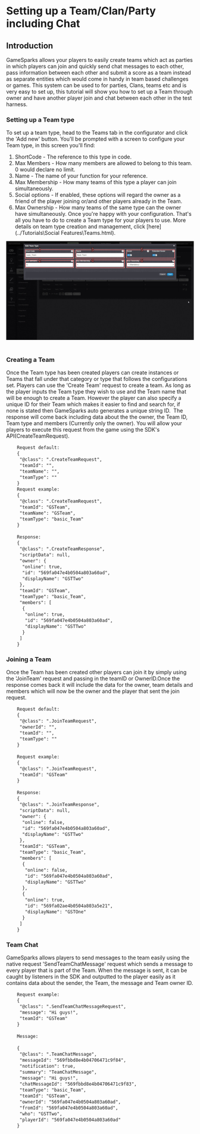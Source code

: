 # Setting up a Team/Clan/Party including Chat

## Introduction

GameSparks allows your players to easily create teams which act as parties in which players can join and quickly send chat messages to each other, pass information between each other and submit a score as a team instead as separate entities which would come in handy in team based challenges or games. This system can be used to for parties, Clans, teams etc and is very easy to set up, this tutorial will show you how to set up a Team through owner and have another player join and chat between each other in the test harness.  

### Setting up a Team type

To set up a team type, head to the Teams tab in the configurator and click the 'Add new' button. You'll be prompted with a screen to configure your Team type, in this screen you'll find:

  1. ShortCode - The reference to this type in code.
  2. Max Members - How many members are allowed to belong to this team. 0 would declare no limit.
  3. Name - The name of your function for your reference.
  4. Max Membership - How many teams of this type a player can join simultaneously.
  5. Social options - If enabled, these options will regard the owner as a friend of the player joining or/and other players already in the Team.
  6. Max Ownership - How many teams of the same type can the owner have simultaneously.
Once you're happy with your configuration. That's all you have to do to create a Team type for your players to use. More details on team type creation and management, click [here](../Tutorials\Social Features\Teams.html).

![](img\Partchat\1.png)
 

### Creating a Team

Once the Team type has been created players can create instances or Teams that fall under that category or type that follows the configurations set. Players can use the 'Create Team' request to create a team. As long as the player inputs the Team type they wish to use and the Team name that will be enough to create a Team. However the player can also specify a unique ID for their Team which makes it easier to find and search for, if none is stated then GameSparks auto generates a unique string ID.  The response will come back including data about the the owner, the Team ID, Team type and members (Currently only the owner). You will allow your players to execute this request from the game using the SDK's API(CreateTeamRequest).

```
    Request default:
    {
     "@class": ".CreateTeamRequest",
     "teamId": "",
     "teamName": "",
     "teamType": ""
    }
    Request example:
    {
     "@class": ".CreateTeamRequest",
     "teamId": "GSTeam",
     "teamName": "GSTeam",
     "teamType": "basic_Team"
    }

    Response:
    {
     "@class": ".CreateTeamResponse",
     "scriptData": null,
     "owner": {
      "online": true,
      "id": "569fa047e4b0504a803a60ad",
      "displayName": "GSTTwo"
     },
     "teamId": "GSTeam",
     "teamType": "basic_Team",
     "members": [
      {
       "online": true,
       "id": "569fa047e4b0504a803a60ad",
       "displayName": "GSTTwo"
      }
     ]
    }
```


###

### Joining a Team

Once the Team has been created other players can join it by simply using the 'JoinTeam' request and passing in the teamID or OwnerID.Once the response comes back it will include the data for the owner, team details and members which will now be the owner and the player that sent the join request.

```
    Request default:
    {
     "@class": ".JoinTeamRequest",
     "ownerId": "",
     "teamId": "",
     "teamType": ""
    }

    Request example:
    {
     "@class": ".JoinTeamRequest",
     "teamId": "GSTeam"
    }

    Response:
    {
     "@class": ".JoinTeamResponse",
     "scriptData": null,
     "owner": {
      "online": false,
      "id": "569fa047e4b0504a803a60ad",
      "displayName": "GSTTwo"
     },
     "teamId": "GSTeam",
     "teamType": "basic_Team",
     "members": [
      {
       "online": false,
       "id": "569fa047e4b0504a803a60ad",
       "displayName": "GSTTwo"
      },
      {
       "online": true,
       "id": "569fa02ae4b0504a803a5e21",
       "displayName": "GSTOne"
      }
     ]
    }
```


###

### Team Chat

GameSparks allows players to send messages to the team easily using the native request 'SendTeamChatMessage' request which sends a message to every player that is part of the Team. When the message is sent, it can be caught by listeners in the SDK and outputted to the player easily as it contains data about the sender, the Team, the message and Team owner ID.


```
    Request example:
    {
     "@class": ".SendTeamChatMessageRequest",
     "message": "Hi guys!",
     "teamId": "GSTeam"
    }

    Message:

    {
     "@class": ".TeamChatMessage",
     "messageId": "569fbbd8e4b04706471c9f84",
     "notification": true,
     "summary": "TeamChatMessage",
     "message": "Hi guys!",
     "chatMessageId": "569fbbd8e4b04706471c9f83",
     "teamType": "basic_Team",
     "teamId": "GSTeam",
     "ownerId": "569fa047e4b0504a803a60ad",
     "fromId": "569fa047e4b0504a803a60ad",
     "who": "GSTTwo",
     "playerId": "569fa047e4b0504a803a60ad"
    }
```
